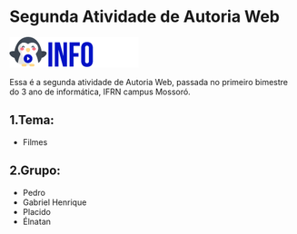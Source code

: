 # Segunda Atividade de Autoria Web
![Logo](infoflix_logo.png)

Essa é a segunda atividade de Autoria Web, passada no primeiro bimestre do 3 ano de informática, IFRN campus Mossoró.

## 1.Tema: 
- Filmes

## 2.Grupo:
- Pedro
- Gabriel Henrique
- Placido
- Élnatan
